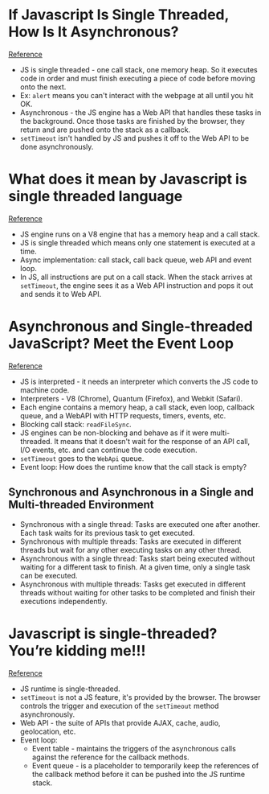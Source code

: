 # If Javascript Is Single Threaded, How Is It Asynchronous?
[Reference](https://dev.to/bbarbour/if-javascript-is-single-threaded-how-is-it-asynchronous-56gd)

- JS is single threaded - one call stack, one memory heap. So it executes code in order and must finish executing a piece of code before moving onto the next.
- Ex: `alert` means you can't interact with the webpage at all until you hit OK.
- Asynchronous - the JS engine has a Web API that handles these tasks in the background. Once those tasks are finished by the browser, they return and are pushed onto the stack as a callback.
- `setTimeout` isn't handled by JS and pushes it off to the Web API to be done asynchronously.

# What does it mean by Javascript is single threaded language
[Reference](https://medium.com/swlh/what-does-it-mean-by-javascript-is-single-threaded-language-f4130645d8a9)

- JS engine runs on a V8 engine that has a memory heap and a call stack.
- JS is single threaded which means only one statement is executed at a time.
- Async implementation: call stack, call back queue, web API and event loop.
- In JS, all instructions are put on a call stack. When the stack arrives at `setTimeout`, the engine sees it as a Web API instruction and pops it out and sends it to Web API.

# Asynchronous and Single-threaded JavaScript? Meet the Event Loop
[Reference](https://thecodest.co/blog/asynchronous-and-single-threaded-javascript-meet-the-event-loop/)

- JS is interpreted - it needs an interpreter which converts the JS code to machine code.
- Interpreters - V8 (Chrome), Quantum (Firefox), and Webkit (Safari).
- Each engine contains a memory heap, a call stack, even loop, callback queue, and a WebAPI with HTTP requests, timers, events, etc.
- Blocking call stack: `readFileSync`.
- JS engines can be non-blocking and behave as if it were multi-threaded. It means that it doesn't wait for the response of an API call, I/O events, etc. and can continue the code execution.
- `setTimeout` goes  to the `WebApi` queue.
- Event loop: How does the runtime know that the call stack is empty?

## Synchronous and Asynchronous in a Single and Multi-threaded Environment

- Synchronous with a single thread: Tasks are executed one after another. Each task waits for its previous task to get executed.
- Synchronous with multiple threads: Tasks are executed in different threads but wait for any other executing tasks on any other thread.
- Asynchronous with a single thread: Tasks start being executed without waiting for a different task to finish. At a given time, only a single task can be executed.
- Asynchronous with multiple threads: Tasks get executed in different threads without waiting for other tasks to be completed and finish their executions independently.

# Javascript is single-threaded? You’re kidding me!!!
[Reference](https://codeburst.io/is-javascript-single-threaded-youre-kidding-me-80b11d74f4e5)

- JS runtime is single-threaded.
- `setTimeout` is not a JS feature, it's provided by the browser. The browser controls the trigger and execution of the `setTimeout` method asynchronously.
- Web API - the suite of APIs that provide AJAX, cache, audio, geolocation, etc.
- Event loop:
  - Event table - maintains the triggers of the asynchronous calls against the reference for the callback methods.
  - Event queue - is a placeholder to temporarily keep the references of the callback method before it can be pushed into the JS runtime stack.
